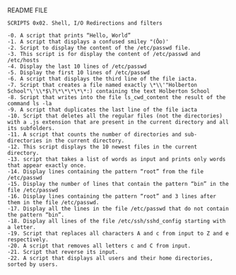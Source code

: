 README FILE

	SCRIPTS 0x02. Shell, I/O Redirections and filters
	
	-0. A script that prints “Hello, World”
	-1. A script that displays a confused smiley "(Ôo)' 
	-2. Script to display the content of the /etc/passwd file.
	-3. This script is for display the content of /etc/passwd and /etc/hosts
	-4. Display the last 10 lines of /etc/passwd
	-5. Display the first 10 lines of /etc/passwd
	-6. A script that displays the third line of the file iacta.
	-7. Script that creates a file named exactly \*\\'"Holberton School"\'\\*$\?\*\*\*\*\*:) containing the text Holberton School
	-8. Script that writes into the file ls_cwd_content the result of the command ls -la	
	-9. A script that duplicates the last line of the file iacta
	-10. Script that deletes all the regular files (not the directories) with a .js extension that are present in the current directory and all its subfolders.
	-11. A script that counts the number of directories and sub-directories in the current directory. 
	-12. This script displays the 10 newest files in the current directory.
	-13. script that takes a list of words as input and prints only words that appear exactly once.
	-14. Display lines containing the pattern “root” from the file /etc/passwd
	-15. Display the number of lines that contain the pattern “bin” in the file /etc/passwd
	-16. Display lines containing the pattern “root” and 3 lines after them in the file /etc/passwd.	
	-17. Display all the lines in the file /etc/passwd that do not contain the pattern “bin”.
	-18. Display all lines of the file /etc/ssh/sshd_config starting with a letter.
	-19. Script that replaces all characters A and c from input to Z and e respectively.
	-20. A script that removes all letters c and C from input.
	-21. Script that reverse its input.
	-22. A script that displays all users and their home directories, sorted by users.
